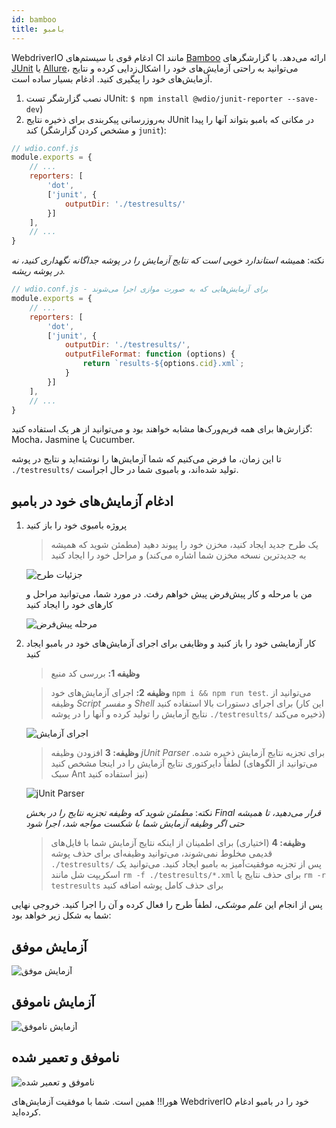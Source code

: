 ```yaml
---
id: bamboo
title: بامبو
---
```


WebdriverIO ادغام قوی با سیستم‌های CI مانند [Bamboo](https://www.atlassian.com/software/bamboo) ارائه می‌دهد. با گزارشگرهای [JUnit](https://webdriver.io/docs/junit-reporter.html) یا [Allure](https://webdriver.io/docs/allure-reporter.html)، می‌توانید به راحتی آزمایش‌های خود را اشکال‌زدایی کرده و نتایج آزمایش‌های خود را پیگیری کنید. ادغام بسیار ساده است.

1. نصب گزارشگر تست JUnit: `$ npm install @wdio/junit-reporter --save-dev`)
1. به‌روزرسانی پیکربندی برای ذخیره نتایج JUnit در مکانی که بامبو بتواند آنها را پیدا کند (و مشخص کردن گزارشگر `junit`):

```js
// wdio.conf.js
module.exports = {
    // ...
    reporters: [
        'dot',
        ['junit', {
            outputDir: './testresults/'
        }]
    ],
    // ...
}
```
نکته: *همیشه استاندارد خوبی است که نتایج آزمایش را در پوشه جداگانه نگهداری کنید، نه در پوشه ریشه.*

```js
// wdio.conf.js - برای آزمایش‌هایی که به صورت موازی اجرا می‌شوند
module.exports = {
    // ...
    reporters: [
        'dot',
        ['junit', {
            outputDir: './testresults/',
            outputFileFormat: function (options) {
                return `results-${options.cid}.xml`;
            }
        }]
    ],
    // ...
}
```

گزارش‌ها برای همه فریم‌ورک‌ها مشابه خواهند بود و می‌توانید از هر یک استفاده کنید: Mocha، Jasmine یا Cucumber.

تا این زمان، ما فرض می‌کنیم که شما آزمایش‌ها را نوشته‌اید و نتایج در پوشه `./testresults/` تولید شده‌اند، و بامبوی شما در حال اجراست.

## ادغام آزمایش‌های خود در بامبو

1. پروژه بامبوی خود را باز کنید
    > یک طرح جدید ایجاد کنید، مخزن خود را پیوند دهید (مطمئن شوید که همیشه به جدیدترین نسخه مخزن شما اشاره می‌کند) و مراحل خود را ایجاد کنید

    ![جزئیات طرح](/img/bamboo/plancreation.png "جزئیات طرح")

    من با مرحله و کار پیش‌فرض پیش خواهم رفت. در مورد شما، می‌توانید مراحل و کارهای خود را ایجاد کنید

    ![مرحله پیش‌فرض](/img/bamboo/defaultstage.png "مرحله پیش‌فرض")
2. کار آزمایشی خود را باز کنید و وظایفی برای اجرای آزمایش‌های خود در بامبو ایجاد کنید
    >**وظیفه 1:** بررسی کد منبع

    >**وظیفه 2:** اجرای آزمایش‌های خود `npm i && npm run test`. می‌توانید از وظیفه *Script* و *مفسر Shell* برای اجرای دستورات بالا استفاده کنید (این کار نتایج آزمایش را تولید کرده و آنها را در پوشه `./testresults/` ذخیره می‌کند)

    ![اجرای آزمایش](/img/bamboo/testrun.png "اجرای آزمایش")

    >**وظیفه: 3** افزودن وظیفه *jUnit Parser* برای تجزیه نتایج آزمایش ذخیره شده. لطفاً دایرکتوری نتایج آزمایش را در اینجا مشخص کنید (می‌توانید از الگوهای سبک Ant نیز استفاده کنید)

    ![jUnit Parser](/img/bamboo/junitparser.png "jUnit Parser")

    نکته: *مطمئن شوید که وظیفه تجزیه نتایج را در بخش *Final* قرار می‌دهید، تا همیشه حتی اگر وظیفه آزمایش شما با شکست مواجه شد، اجرا شود*

    >**وظیفه: 4** (اختیاری) برای اطمینان از اینکه نتایج آزمایش شما با فایل‌های قدیمی مخلوط نمی‌شوند، می‌توانید وظیفه‌ای برای حذف پوشه `./testresults/` پس از تجزیه موفقیت‌آمیز به بامبو ایجاد کنید. می‌توانید یک اسکریپت شل مانند `rm -f ./testresults/*.xml` برای حذف نتایج یا `rm -r testresults` برای حذف کامل پوشه اضافه کنید

پس از انجام این *علم موشکی*، لطفاً طرح را فعال کرده و آن را اجرا کنید. خروجی نهایی شما به شکل زیر خواهد بود:

## آزمایش موفق

![آزمایش موفق](/img/bamboo/successfulltest.png "آزمایش موفق")

## آزمایش ناموفق

![آزمایش ناموفق](/img/bamboo/failedtest.png "آزمایش ناموفق")

## ناموفق و تعمیر شده

![ناموفق و تعمیر شده](/img/bamboo/failedandfixed.png "ناموفق و تعمیر شده")

هورا!! همین است. شما با موفقیت آزمایش‌های WebdriverIO خود را در بامبو ادغام کرده‌اید.